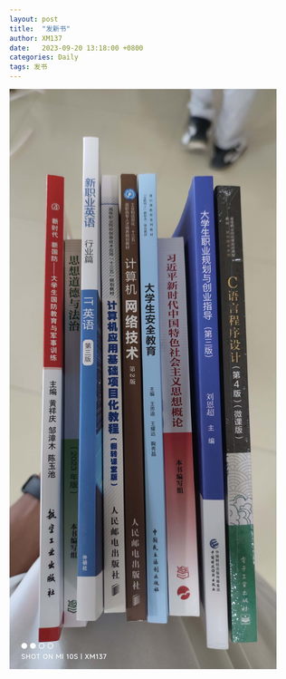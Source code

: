```yaml
---
layout: post
title:  "发新书"
author: XM137
date:   2023-09-20 13:18:00 +0800
categories: Daily
tags: 发书
---
```

![IMG_20230920_131858.jpg](/assets/Daily-image/20230920/IMG_20230920_131858.jpg)